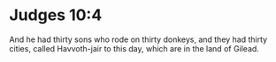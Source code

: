# Judges 10:4

And he had thirty sons who rode on thirty donkeys, and they had thirty cities, called Havvoth-jair to this day, which are in the land of Gilead.

